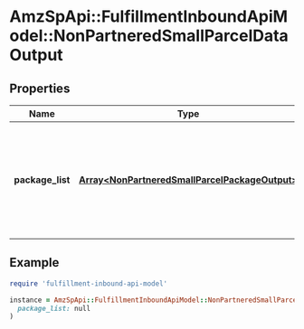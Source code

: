 # AmzSpApi::FulfillmentInboundApiModel::NonPartneredSmallParcelDataOutput

## Properties

| Name | Type | Description | Notes |
| ---- | ---- | ----------- | ----- |
| **package_list** | [**Array&lt;NonPartneredSmallParcelPackageOutput&gt;**](NonPartneredSmallParcelPackageOutput.md) | A list of packages, including carrier, tracking number, and status information for each package. |  |

## Example

```ruby
require 'fulfillment-inbound-api-model'

instance = AmzSpApi::FulfillmentInboundApiModel::NonPartneredSmallParcelDataOutput.new(
  package_list: null
)
```

